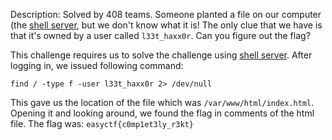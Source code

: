 Description: Solved by 408 teams.
Someone planted a file on our computer (the [shell server](https://www.easyctf.com/shell), but we don't know what it is! The only clue that we have is that it's owned by a user called `l33t_haxx0r`. Can you figure out the flag?

This challenge requires us to solve the challenge using [shell server](https://www.easyctf.com/shell). After logging in, we issued following command:

`find / -type f -user l33t_haxx0r 2> /dev/null`

This gave us the location of the file which was `/var/www/html/index.html`. Opening it and looking around, we found the flag in comments of the html file.
The flag was:
`easyctf{c0mp1et3ly_r3kt}`
